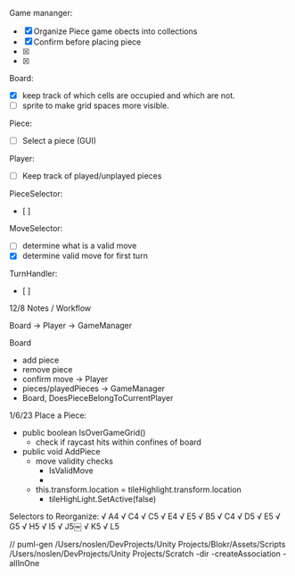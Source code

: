 Game mananger:
- [x] Organize Piece game obects into collections
- [x] Confirm before placing piece
- [x] 
- [x] 

Board:
- [X] keep track of which cells are occupied and which are not.
- [ ] sprite to make grid spaces more visible.

Piece: 

- [ ] Select a piece (GUI)

Player:
- [ ] Keep track of played/unplayed pieces

PieceSelector:
- [ ] 

MoveSelector:
- [ ] determine what is a valid move
- [X] determine valid move for first turn

TurnHandler:
- [ ]

12/8 Notes / Workflow

Board -> Player -> GameManager

Board
 - add piece
 - remove piece
 - confirm move
-> Player
 - pieces/playedPieces
-> GameManager
 - Board, DoesPieceBelongToCurrentPlayer


 1/6/23 
 Place a Piece:
 - public boolean IsOverGameGrid()
    - check if raycast hits within confines of board
 - public void AddPiece
    - move validity checks 
        - IsValidMove
        - 
    - this.transform.location = tileHighlight.transform.location
        - tileHighLight.SetActive(false)


Selectors to Reorganize:
√ A4
√ C4
√ C5
√ E4
√ E5
√ B5
√ C4
√ D5
√ E5
√ G5
√ H5
√ I5
√ J5￼
√ K5
√ L5

// puml-gen /Users/noslen/DevProjects/Unity Projects/Blokr/Assets/Scripts /Users/noslen/DevProjects/Unity Projects/Scratch -dir -createAssociation -allInOne